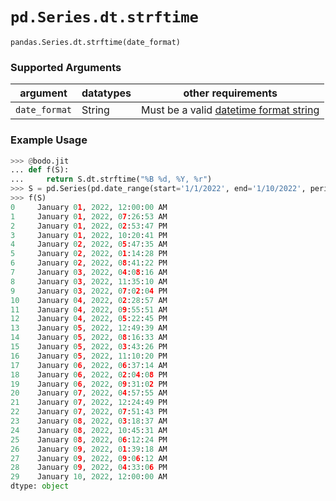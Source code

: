 # `pd.Series.dt.strftime`

`pandas.Series.dt.strftime(date_format)`

### Supported Arguments

| argument | datatypes | other requirements |
|---------------|-----------|--------------------------------------------------------------------------------------------------------------------------|
| `date_format` | String | Must be a valid [datetime format string](https://docs.python.org/3/library/datetime.html#strftime-and-strptime-behavior) |

### Example Usage

```py
>>> @bodo.jit
... def f(S):
...     return S.dt.strftime("%B %d, %Y, %r")
>>> S = pd.Series(pd.date_range(start='1/1/2022', end='1/10/2022', periods=30))
>>> f(S)
0     January 01, 2022, 12:00:00 AM
1     January 01, 2022, 07:26:53 AM
2     January 01, 2022, 02:53:47 PM
3     January 01, 2022, 10:20:41 PM
4     January 02, 2022, 05:47:35 AM
5     January 02, 2022, 01:14:28 PM
6     January 02, 2022, 08:41:22 PM
7     January 03, 2022, 04:08:16 AM
8     January 03, 2022, 11:35:10 AM
9     January 03, 2022, 07:02:04 PM
10    January 04, 2022, 02:28:57 AM
11    January 04, 2022, 09:55:51 AM
12    January 04, 2022, 05:22:45 PM
13    January 05, 2022, 12:49:39 AM
14    January 05, 2022, 08:16:33 AM
15    January 05, 2022, 03:43:26 PM
16    January 05, 2022, 11:10:20 PM
17    January 06, 2022, 06:37:14 AM
18    January 06, 2022, 02:04:08 PM
19    January 06, 2022, 09:31:02 PM
20    January 07, 2022, 04:57:55 AM
21    January 07, 2022, 12:24:49 PM
22    January 07, 2022, 07:51:43 PM
23    January 08, 2022, 03:18:37 AM
24    January 08, 2022, 10:45:31 AM
25    January 08, 2022, 06:12:24 PM
26    January 09, 2022, 01:39:18 AM
27    January 09, 2022, 09:06:12 AM
28    January 09, 2022, 04:33:06 PM
29    January 10, 2022, 12:00:00 AM
dtype: object
```
